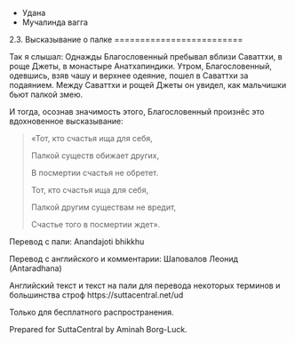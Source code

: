 









* Удана
* Мучалинда вагга


2\.3\. Высказывание о палке
\=\=\=\=\=\=\=\=\=\=\=\=\=\=\=\=\=\=\=\=\=\=\=\=\=



Так я слышал: Однажды Благословенный пребывал вблизи Саваттхи, в роще Джеты, в монастыре Анатхапиндики\. Утром, Благословенный, одевшись, взяв чашу и верхнее одеяние, пошел в Саваттхи за подаянием\. Между Саваттхи и рощей Джеты он увидел, как мальчишки бьют палкой змею\.


И тогда, осознав значимость этого, Благословенный произнёс это вдохновенное высказывание:



> «Тот, кто счастья ища для себя,  
> 
> Палкой существ обижает других,  
> 
> В посмертии счастья не обретет\.
> 
> 
> Тот, кто счастья ища для себя,  
> 
> Палкой другим существам не вредит,  
> 
> Счастье того в посмертии ждет»\.



Перевод с пали: Anandajoti bhikkhu


Перевод с английского и комментарии: Шаповалов Леонид \(Antaradhana\)


Английский текст и текст на пали для перевода некоторых терминов и большинства строф https://suttacentral\.net/ud


  

Только для бесплатного распространения\.


  

Prepared for SuttaCentral by Aminah Borg\-Luck\.






